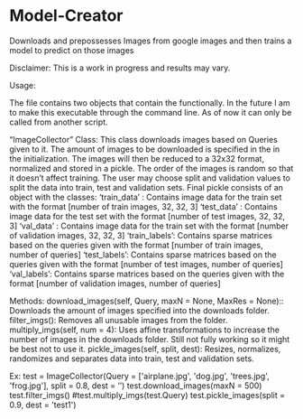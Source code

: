 # Model-Creator
Downloads and prepossesses Images from google images and then trains a model to predict on those images

Disclaimer:
This is a work in progress and results may vary. 

Usage:

The file contains two objects that contain the functionally. In the future I am to make this executable through the command line. As of now it can only be called from another script. 

“ImageCollector” Class: 
This class downloads images based on Queries given to it. The amount of images to be downloaded is specified in the in the initialization. The images will then be reduced to a 32x32 format, normalized and stored in a pickle. The order of the images is random so that it doesn’t affect training. The user may choose split and validation values to split the data into train, test and validation sets. Final pickle consists of an object with the classes: 
‘train_data’ : Contains image data for the train set with the format [number of train images, 32, 32, 3]
‘test_data’ : Contains image data for the test set with the format [number of test images, 32, 32, 3]
‘val_data’ : Contains image data for the train set with the format [number of validation images, 32, 32, 3]
‘train_labels’: Contains sparse matrices based on the queries given with the format [number of train images, number of queries]
‘test_labels’: Contains sparse matrices based on the queries given with the format [number of test images, number of queries]
‘val_labels’: Contains sparse matrices based on the queries given with the format [number of validation images, number of queries]

Methods: 
download_images(self, Query, maxN = None, MaxRes = None):: Downloads the amount of images specified into the downloads folder. 
filter_imgs(): Removes all unusable images from the folder.
multiply_imgs(self, num = 4): Uses affine transformations to increase the number of images in the downloads folder. Still not fully working so it might be best not to use it.
pickle_images(self, split, dest): Resizes, normalizes, randomizes and separates data into train, test and validation sets. 

Ex: 
test = ImageCollector(Query = ['airplane.jpg', 'dog.jpg', 'trees.jpg', 'frog.jpg'], split = 0.8, dest = ‘’)
test.download_images(maxN = 500)
test.filter_imgs() 
#test.multiply_imgs(test.Query)
test.pickle_images(split = 0.9, dest = 'test1')
